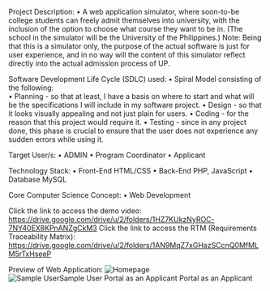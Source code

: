 Project Description:
  • A web application simulator, where soon-to-be college students can freely admit themselves into university, 
    with the inclusion of the option to choose what course they want to be in. (The school in the 
    simulator will be the University of the Philippines.) Note: Being that this is a simulator only, 
    the purpose of the actual software is just for user experience, and in no way will the content of 
    this simulator reflect directly into the actual admission process of UP. 

Software Development Life Cycle (SDLC) used:
  • Spiral Model consisting of the following:  
  • Planning - so that at least, I have a basis on where to start and what will be the 
               specifications I will include in my software project. 
  • Design - so that it looks visually appealing and not just plain for users. 
  • Coding - for the reason that this project would require it. 
  • Testing - since in any project done, this phase is crucial to ensure that the user does 
              not experience any sudden errors while using it. 

Target User/s:
  • ADMIN
  • Program Coordinator
  • Applicant

Technology Stack:
  • Front-End
        HTML/CSS
  • Back-End
        PHP, JavaScript
  • Database
        MySQL

Core Computer Science Concept:
  • Web Development

Click the link to access the demo video: https://drive.google.com/drive/u/2/folders/1HZ7KUkzNyROC-7NY40EX8KPnANZgCkM3
Click the link to access the RTM (Requirements Traceability Matrix): https://drive.google.com/drive/u/2/folders/1AN9MqZ7xGHazSCcnQ0MfMLM5rTxHseeP

Preview of Web Application:
![Homepage](https://github.com/Shojiyao12/UP-Admissions-Simulator/assets/90734662/b1693863-1b1c-4f89-bba4-33953c3beac4)
![Sample User![Sample User Portal as an Applicant](https://github.com/Shojiyao12/UP-Admissions-Simulator/assets/90734662/5e56fde4-0b86-4145-80d2-cbe330d876a8)
 Portal as an Applicant](https://github.com/Shojiyao12/UP-Admissions-Simulator/assets/90734662/d9fa81b5-7857-448b-a285-17a4f477f6f4)

